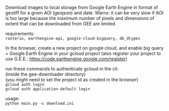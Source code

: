 Download images to local storage from Google Earth Engine in format of geotiff for a given AOI (geojson) and date.
Warns: it can be very slow if AOI is too large because the maximum number of pixels and dimensions of extent that can be downloaded from
GEE are limited.

requirements:  
`rasterio, earthengine-api, google-cloud-bigquery, db_dtypes`

In the browser, create a new project on google cloud, and enable big query + Google Earth Engine in your gcloud project 
(also register your project to use G.E.E.: https://code.earthengine.google.com/register)

run these commands to authenticate gcloud in the cli:   
(inside the gee-downloader directory)  
(you might need to set the project id as created in the browser)  
`gcloud auth login`  
`gcloud auth application-default login`


usage:  
`python main.py -c download.ini`
